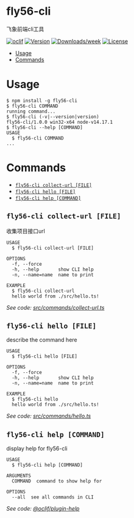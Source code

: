 fly56-cli
==========

飞象前端cli工具

[![oclif](https://img.shields.io/badge/cli-oclif-brightgreen.svg)](https://oclif.io)
[![Version](https://img.shields.io/npm/v/fly56-cli.svg)](https://npmjs.org/package/fly56-cli)
[![Downloads/week](https://img.shields.io/npm/dw/fly56-cli.svg)](https://npmjs.org/package/fly56-cli)
[![License](https://img.shields.io/npm/l/fly56-cli.svg)](https://github.com/ZHocean123/fly56-cli/blob/master/package.json)

<!-- toc -->
* [Usage](#usage)
* [Commands](#commands)
<!-- tocstop -->
# Usage
<!-- usage -->
```sh-session
$ npm install -g fly56-cli
$ fly56-cli COMMAND
running command...
$ fly56-cli (-v|--version|version)
fly56-cli/1.0.0 win32-x64 node-v14.17.1
$ fly56-cli --help [COMMAND]
USAGE
  $ fly56-cli COMMAND
...
```
<!-- usagestop -->
# Commands
<!-- commands -->
* [`fly56-cli collect-url [FILE]`](#fly56-cli-collect-url-file)
* [`fly56-cli hello [FILE]`](#fly56-cli-hello-file)
* [`fly56-cli help [COMMAND]`](#fly56-cli-help-command)

## `fly56-cli collect-url [FILE]`

收集项目接口url

```
USAGE
  $ fly56-cli collect-url [FILE]

OPTIONS
  -f, --force
  -h, --help       show CLI help
  -n, --name=name  name to print

EXAMPLE
  $ fly56-cli collect-url
  hello world from ./src/hello.ts!
```

_See code: [src/commands/collect-url.ts](https://github.com/ZHocean123/fly56-cli/blob/v1.0.0/src/commands/collect-url.ts)_

## `fly56-cli hello [FILE]`

describe the command here

```
USAGE
  $ fly56-cli hello [FILE]

OPTIONS
  -f, --force
  -h, --help       show CLI help
  -n, --name=name  name to print

EXAMPLE
  $ fly56-cli hello
  hello world from ./src/hello.ts!
```

_See code: [src/commands/hello.ts](https://github.com/ZHocean123/fly56-cli/blob/v1.0.0/src/commands/hello.ts)_

## `fly56-cli help [COMMAND]`

display help for fly56-cli

```
USAGE
  $ fly56-cli help [COMMAND]

ARGUMENTS
  COMMAND  command to show help for

OPTIONS
  --all  see all commands in CLI
```

_See code: [@oclif/plugin-help](https://github.com/oclif/plugin-help/blob/v3.2.2/src/commands/help.ts)_
<!-- commandsstop -->
